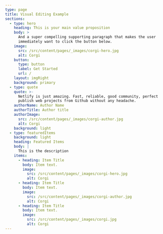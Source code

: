 ```yaml
---
type: page
title: Visual Editing Example
sections:
  - type: hero
    heading: This is your main value proposition
    body: >
      And a super compelling supporting paragraph that makes the user
      immediately want to click the button below.
    image:
      src: /src/content/pages/_images/corgi-hero.jpg
      alt: Corgi
    button:
      type: button
      label: Get Started
      url: /
    layout: imgRight
    background: primary
  - type: quote
    quote: >-
      Netlify is just amazing. Fast, reliable, good community, perfect to
      publish web projects from Github without any headache.
    authorName: Author Name
    authorTitle: Author title
    authorImage:
      src: /src/content/pages/_images/corgi-author.jpg
      alt: Corgi
    background: light
  - type: featuredItems
    background: light
    heading: Featured Items
    body: |
      This is the description
    items:
      - heading: Item Title
        body: Item text.
        image:
          src: /src/content/pages/_images/corgi-hero.jpg
          alt: Corgi
      - heading: Item Title
        body: Item text.
        image:
          src: /src/content/pages/_images/corgi-author.jpg
          alt: Corgi
      - heading: Item Title
        body: Item text.
        image:
          src: /src/content/pages/_images/corgi.jpg
          alt: Corgi
---
```

